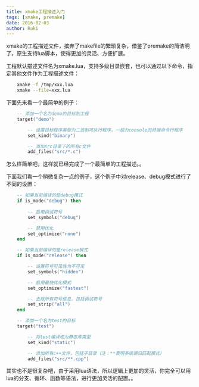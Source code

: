 ```yaml
---
title: xmake工程描述入门
tags: [xmake, premake]
date: 2016-02-03
author: Ruki
---
```


xmake的工程描述文件，摈弃了makefile的繁琐复杂，借鉴了premake的简洁明了，原生支持lua脚本，使得更加的灵活、方便扩展。

工程默认描述文件名为xmake.lua，支持多级目录嵌套，也可以通过以下命令，指定其他文件作为工程描述文件：

```bash
    xmake -f /tmp/xxx.lua
    xmake --file=xxx.lua
```

下面先来看一个最简单的例子：

```lua
    -- 添加一个名为demo的目标到工程
    target("demo")

        -- 设置目标程序类型为二进制可执行程序，一般为console的终端命令行程序
        set_kind("binary")

        -- 添加src目录下的所有c文件
        add_files("src/*.c") 
```

怎么样简单吧，这样就已经完成了一个最简单的工程描述。。



下面我们看一个稍微复杂一点的例子，这个例子中对release、debug模式进行了不同的设置：

```lua
    -- 如果当前编译的是debug模式
    if is_mode("debug") then
        
        -- 启用调试符号
        set_symbols("debug")

        -- 禁用优化
        set_optimize("none")
    end

    -- 如果当前编译的是release模式
    if is_mode("release") then

        -- 设置符号可见性为不可见
        set_symbols("hidden")

        -- 启用最快优化模式
        set_optimize("fastest")

        -- 去除所有符号信息，包括调试符号
        set_strip("all")
    end

    -- 添加一个名为test的目标
    target("test")

        -- 将test编译成为静态库类型
        set_kind("static")

        -- 添加所有c++文件，包括子目录（注：**表明多级递归匹配模式）
        add_files("src/**.cpp") 
```

其实也不是很复杂吧，由于采用lua语法，所以逻辑上更加的灵活，你完全可以用lua的分支、循环、函数等语法，进行更加灵活的配置。。

